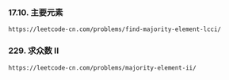 ### 17.10. 主要元素
```shell script
https://leetcode-cn.com/problems/find-majority-element-lcci/
```

### 229. 求众数 II
```shell script
https://leetcode-cn.com/problems/majority-element-ii/
```

